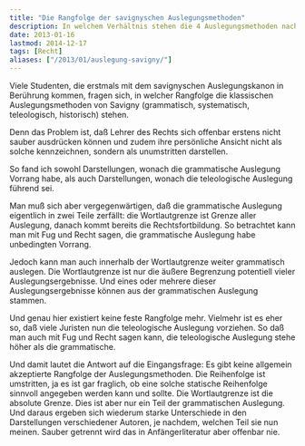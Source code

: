 ```yaml
---
title: "Die Rangfolge der savignyschen Auslegungsmethoden"
description: In welchem Verhältnis stehen die 4 Auslegungsmethoden nach Savigny?
date: 2013-01-16
lastmod: 2014-12-17
tags: [Recht]
aliases: ["/2013/01/auslegung-savigny/"]
---
```

Viele Studenten, die erstmals mit dem savignyschen Auslegungskanon in Berührung kommen, fragen sich, in welcher Rangfolge die klassischen Auslegungsmethoden von Savigny (grammatisch, systematisch, teleologisch, historisch) stehen.

Denn das Problem ist, daß Lehrer des Rechts sich offenbar erstens nicht sauber ausdrücken können und zudem ihre persönliche Ansicht nicht als solche kennzeichnen, sondern als unumstritten darstellen.

So fand ich sowohl Darstellungen, wonach die grammatische Auslegung Vorrang habe, als auch Darstellungen, wonach die teleologische Auslegung führend sei.

Man muß sich aber vergegenwärtigen, daß die grammatische Auslegung eigentlich in zwei Teile zerfällt: die Wortlautgrenze ist Grenze aller Auslegung, danach kommt bereits die Rechtsfortbildung. So betrachtet kann man mit Fug und Recht sagen, die grammatische Auslegung habe unbedingten Vorrang.

Jedoch kann man auch innerhalb der Wortlautgrenze weiter grammatisch auslegen. Die Wortlautgrenze ist nur die äußere Begrenzung potentiell vieler Auslegungsergebnisse. Und eines oder mehrere dieser Auslegungsergebnisse können aus der grammatischen Auslegung stammen.

Und genau hier existiert keine feste Rangfolge mehr. Vielmehr ist es eher so, daß viele Juristen nun die teleologische Auslegung vorziehen. So daß man auch mit Fug und Recht sagen kann, die teleologische Auslegung stehe höher als die grammatische.

Und damit lautet die Antwort auf die Eingangsfrage: Es gibt keine allgemein akzeptierte Rangfolge der Auslegungsmethoden. Die Reihenfolge ist umstritten, ja es ist gar fraglich, ob eine solche statische Reihenfolge sinnvoll angegeben werden kann und sollte. Die Wortlautgrenze ist die absolute Grenze. Dies ist aber nur ein Teil der grammatischen Auslegung. Und daraus ergeben sich wiederum starke Unterschiede in den Darstellungen verschiedener Autoren, je nachdem, welchen Teil sie nun meinen. Sauber getrennt wird das in Anfängerliteratur aber offenbar nie.